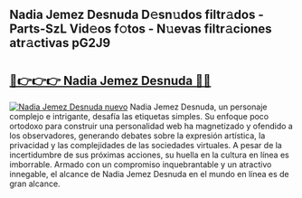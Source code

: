 ## Nadia Jemez Desnuda D𝚎sn𝚞dos filtr𝚊dos - Parts-SzL Vid𝚎os f𝚘tos - N𝚞evas filtr𝚊ciones atr𝚊ctivas pG2J9

# <h2><a href="http://mb9g7z3.tromn.icu/?c=Nadia+Jemez+Desnuda">🔗👉👉👉 Nadia Jemez Desnuda 🔗🔗</a></h2>

[![Nadia Jemez Desnuda nuevo](https://i.imgur.com/pEAQMta.gif)](http://mb9g7z3.tromn.icu/?c=Nadia+Jemez+Desnuda)
Nadia Jemez Desnuda, un personaje complejo e intrigante, desafía las etiquetas simples. Su enfoque poco ortodoxo para construir una personalidad web ha magnetizado y ofendido a los observadores, generando debates sobre la expresión artística, la privacidad y las complejidades de las sociedades virtuales. A pesar de la incertidumbre de sus próximas acciones, su huella en la cultura en línea es imborrable. Armado con un compromiso inquebrantable y un atractivo innegable, el alcance de Nadia Jemez Desnuda en el mundo en línea es de gran alcance.
